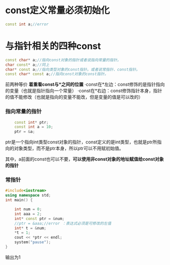 # const定义常量必须初始化 
```cpp
const int a;//error
```
# 与指针相关的四种const
```cpp
const char* a;//指向const对象的指针或者说指向常量的指针。
char const* a;//同上
char* const a;//指向类型对象的const指针。或者说常指针、const指针。
const char* const a;//指向const对象的const指针。
```
前两种等价
**着重看const与\*之间的位置**
·const在\*左边：const修饰的是指针指向的变量（也就是指针指向一个常量）
·const在\*右边：const修饰指针本身，指针的值不能修改（也就是指向的变量不能改，但是变量的值是可以改的）

###  指向常量的指针
```cpp
	const int* ptr;
	const int a = 10;
	ptr = &a; 
```
ptr是一个指向int类型const对象的指针，const定义的是int类型，也就是ptr所指向的对象类型，而不是ptr本身，所以ptr可以不用赋初始值。

其中，a前面的const也可以不要，**可以使用非const对象的地址赋值给const对象的指针**
### 常指针
```cpp
#include<iostream>
using namespace std;
int main() {

	int num = 0;
	int aaa = 2;
	int* const ptr = &num; 
	//ptr = &aaa;//error ：表达式必须是可修改的左值
	int* t = &num;
	*t = 1;
	cout << *ptr << endl;
	system("pause");
}
```
输出为1